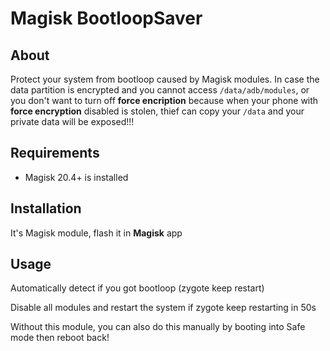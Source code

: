 # Magisk BootloopSaver
## About
Protect your system from bootloop caused by Magisk modules. In case the data partition is encrypted and you cannot access `/data/adb/modules`, or you don't want to turn off **force encription** because when your phone with **force encryption** disabled is stolen, thief can copy your `/data` and your private data will be exposed!!! 

## Requirements
- Magisk 20.4+ is installed

## Installation
It's Magisk module, flash it in **Magisk** app

## Usage

Automatically detect if you got bootloop (zygote keep restart)

Disable all modules and restart the system if zygote keep restarting in 50s

Without this module, you can also do this manually by booting into Safe mode then reboot back!
